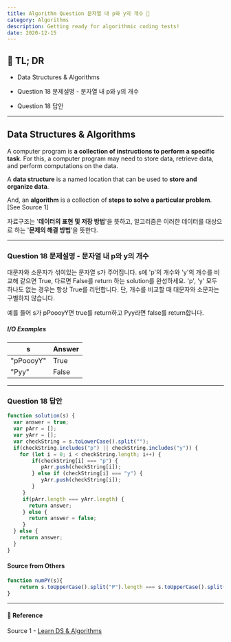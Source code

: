 ```yaml
---
title: Algorithm Question 문자열 내 p와 y의 개수 🧬
category: Algorithms
description: Getting ready for algorithmic coding tests!
date: 2020-12-15
---
```


## 🤦 TL; DR

- Data Structures & Algorithms
  
- Question 18 문제설명 - 문자열 내 p와 y의 개수
  
- Question 18 답안

---

## Data Structures & Algorithms

A computer program is **a collection of instructions to perform a specific task**. For this, a computer program may need to store data, retrieve data, and perform computations on the data.

A **data structure** is a named location that can be used to **store and organize data**. 

And, an **algorithm** is a collection of **steps to solve a particular problem**. \[See Source 1]

자료구조는 '**데이터의 표현 및 저장 방법**'을 뜻하고, 알고리즘은 이러한 데이터를 대상으로 하는 '**문제의 해결 방법**'을 뜻한다.

---

### Question 18 문제설명 - 문자열 내 p와 y의 개수

대문자와 소문자가 섞여있는 문자열 s가 주어집니다. s에 'p'의 개수와 'y'의 개수를 비교해 같으면 True, 다르면 False를 return 하는 solution를 완성하세요. 'p', 'y' 모두 하나도 없는 경우는 항상 True를 리턴합니다. 단, 개수를 비교할 때 대문자와 소문자는 구별하지 않습니다.

예를 들어 s가 pPoooyY면 true를 return하고 Pyy라면 false를 return합니다.

##### I/O Examples

| s         | Answer |
| --------- | ------ |
| "pPoooyY" | True   |
| "Pyy"     | False  |

---

### Question 18 답안

```javascript
function solution(s) {
  var answer = true;
  var pArr = [];
  var yArr = [];
  var checkString = s.toLowerCase().split("");
  if(checkString.includes("p") || checkString.includes("y")) {
​    for (let i = 0; i < checkString.length; i++) {
​        if(checkString[i] === "p") {
​           pArr.push(checkString[i]);
​        } else if (checkString[i] === "y") {
​           yArr.push(checkString[i]);
​        }
​     }
​     if(pArr.length === yArr.length) {
​       return answer;
​     } else {
​       return answer = false;
​     }
  } else {
​    return answer;
  }
}
```

#### Source from Others

```js
function numPY(s){
    return s.toUpperCase().split("P").length === s.toUpperCase().split("Y").length;
}
```

---

#### 🔗 Reference

Source 1 - [Learn DS & Algorithms](https://www.programiz.com/dsa)